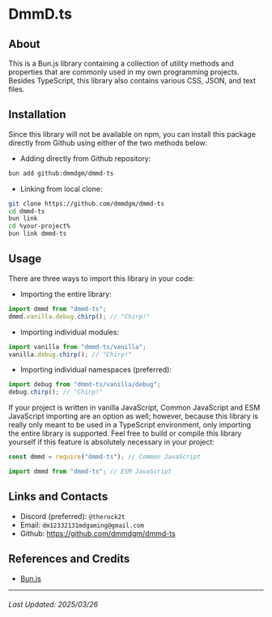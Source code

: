 # DmmD.ts

## About
This is a Bun.js library containing a collection of utility methods and properties that are commonly used in my own
programming projects. Besides TypeScript, this library also contains various CSS, JSON, and text files.

## Installation
Since this library will not be available on npm, you can install this package directly from Github using either of the
two methods below:

- Adding directly from Github repository:

```sh
bun add github:dmmdgm/dmmd-ts
```

- Linking from local clone:

```sh
git clone https://github.com/dmmdgm/dmmd-ts
cd dmmd-ts
bun link
cd %your-project%
bun link dmmd-ts
```

## Usage
There are three ways to import this library in your code:

- Importing the entire library:

```ts
import dmmd from "dmmd-ts";
dmmd.vanilla.debug.chirp(); // "Chirp!"
```

- Importing individual modules:

```ts
import vanilla from "dmmd-ts/vanilla";
vanilla.debug.chirp(); // "Chirp!"
```

- Importing individual namespaces (preferred):

```ts
import debug from "dmmd-ts/vanilla/debug";
debug.chirp(); // "Chirp!"
```

If your project is written in vanilla JavaScript, Common JavaScript and ESM JavaScript importing are an option as well;
however, because this library is really only meant to be used in a TypeScript environment, only importing the entire
library is supported. Feel free to build or compile this library yourself if this feature is absolutely necessary in
your project:

```js
const dmmd = require("dmmd-ts"); // Common JavaScript

import dmmd from "dmmd-ts"; // ESM JavaScript
```

## Links and Contacts
- Discord (preferred): `@therock2t`
- Email: `dm12332131mdgaming@gmail.com`
- Github: https://github.com/dmmdgm/dmmd-ts

## References and Credits
- [Bun.js](https://bun.sh/)

---

###### Last Updated: 2025/03/26
